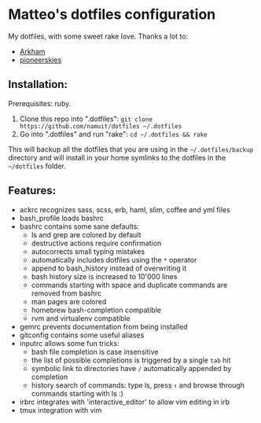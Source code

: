 Matteo's dotfiles configuration
===============================

My dotfiles, with some sweet rake love. Thanks a lot to:

* [Arkham](https://github.com/Arkham)
* [pioneerskies](https://github.com/pioneerskies)

## Installation:

Prerequisites: ruby.

1. Clone this repo into ".dotfiles":
   `git clone https://github.com/namuit/dotfiles ~/.dotfiles`
2. Go into ".dotfiles" and run "rake":
   `cd ~/.dotfiles && rake`

This will backup all the dotfiles that you are using in the `~/.dotfiles/backup`
directory and will install in your home symlinks to the dotfiles in the
`~/dotfiles` folder.

## Features:

* ackrc recognizes sass, scss, erb, haml, slim, coffee and yml files
* bash\_profile loads bashrc
* bashrc contains some sane defaults:
  - ls and grep are colored by default
  - destructive actions require confirmation
  - autocorrects small typing mistakes
  - automatically includes dotfiles using the `*` operator
  - append to bash\_history instead of overwriting it
  - bash history size is increased to 10'000 lines
  - commands starting with space and duplicate commands are removed from bashrc
  - man pages are colored
  - homebrew bash-completion compatible
  - rvm and virtualenv compatible
* gemrc prevents documentation from being installed
* gitconfig contains some useful aliases
* inputrc allows some fun tricks:
  - bash file completion is case insensitive
  - the list of possible completions is triggered by a single `tab` hit
  - symbolic link to directories have `/` automatically appended by completion
  - history search of commands: type ls, press `↑` and browse through commands
    starting with ls :)
* irbrc integrates with 'interactive\_editor' to allow vim editing in irb
* tmux integration with vim
